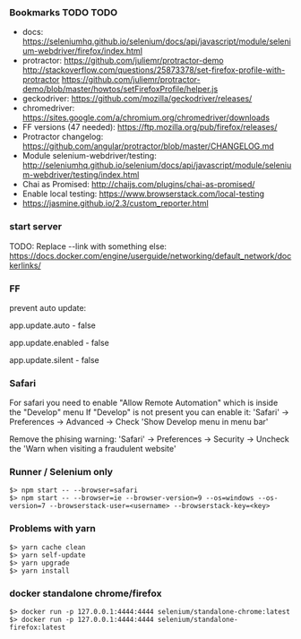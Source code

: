 ### Bookmarks TODO TODO

   - docs: https://seleniumhq.github.io/selenium/docs/api/javascript/module/selenium-webdriver/firefox/index.html
   - protractor: https://github.com/juliemr/protractor-demo
                 http://stackoverflow.com/questions/25873378/set-firefox-profile-with-protractor
                 https://github.com/juliemr/protractor-demo/blob/master/howtos/setFirefoxProfile/helper.js
   - geckodriver: https://github.com/mozilla/geckodriver/releases/
   - chromedriver: https://sites.google.com/a/chromium.org/chromedriver/downloads
   - FF versions (47 needed): https://ftp.mozilla.org/pub/firefox/releases/
   - Protractor changelog: https://github.com/angular/protractor/blob/master/CHANGELOG.md
   - Module selenium-webdriver/testing: http://seleniumhq.github.io/selenium/docs/api/javascript/module/selenium-webdriver/testing/index.html
   - Chai as Promised: http://chaijs.com/plugins/chai-as-promised/
   - Enable local testing: https://www.browserstack.com/local-testing
   - https://jasmine.github.io/2.3/custom_reporter.html

### start server

    
TODO: Replace --link with something else: https://docs.docker.com/engine/userguide/networking/default_network/dockerlinks/

### FF

prevent auto update:

app.update.auto - false

app.update.enabled - false

app.update.silent - false

### Safari

For safari you need to enable "Allow Remote Automation" which is inside the "Develop" menu
If "Develop" is not present you can enable it: 'Safari' -> Preferences -> Advanced -> Check 'Show Develop menu in menu bar'

Remove the phising warning: 'Safari' -> Preferences -> Security -> Uncheck the 'Warn when visiting a fraudulent website'

    
### Runner / Selenium only

    $> npm start -- --browser=safari
    $> npm start -- --browser=ie --browser-version=9 --os=windows --os-version=7 --browserstack-user=<username> --browserstack-key=<key> 
    
    
### Problems with yarn

    $> yarn cache clean
    $> yarn self-update
    $> yarn upgrade
    $> yarn install
   
   
### docker standalone chrome/firefox


    $> docker run -p 127.0.0.1:4444:4444 selenium/standalone-chrome:latest
    $> docker run -p 127.0.0.1:4444:4444 selenium/standalone-firefox:latest
